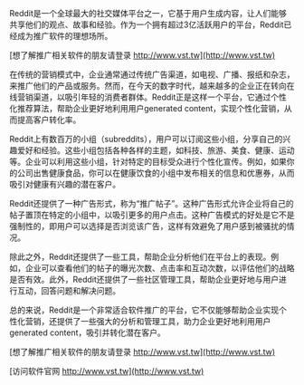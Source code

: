 Reddit是一个全球最大的社交媒体平台之一，它基于用户生成内容，让人们能够共享他们的观点、故事和经验。作为一个拥有超过3亿活跃用户的平台，Reddit已经成为推广软件的理想场所。

[想了解推广相关软件的朋友请登录 http://www.vst.tw](http://www.vst.tw)

在传统的营销模式中，企业通常通过传统广告渠道，如电视、广播、报纸和杂志，来推广他们的产品或服务。然而，在今天的数字时代，越来越多的企业正在转向在线营销渠道，以吸引年轻的消费者群体。Reddit正是这样一个平台，它通过个性化推荐算法，帮助企业更好地利用用户generated content，实现个性化营销，从而提高客户转化率。

Reddit上有数百万的小组（subreddits），用户可以订阅这些小组，分享自己的兴趣爱好和经验。这些小组包括各种各样的主题，如科技、旅游、美食、健康、运动等。企业可以利用这些小组，针对特定的目标受众进行个性化宣传。例如，如果你的公司出售健康食品，你可以在健康饮食的小组中发布相关的信息和优惠券，从而吸引对健康有兴趣的潜在客户。

Reddit还提供了一种广告形式，称为“推广帖子”。这种广告形式允许企业将自己的帖子置顶在特定的小组中，以吸引更多的用户点击。这种广告模式的好处是它不是强制性的，即用户可以选择是否浏览该广告，这样有效避免了用户感到被骚扰的情况。

除此之外，Reddit还提供了一些工具，帮助企业分析他们在平台上的表现。例如，企业可以查看他们的帖子的曝光次数、点击率和互动次数，以评估他们的战略是否有效。此外，Reddit还提供了一些社区管理工具，帮助企业更好地与用户进行互动，回答问题和解决问题。

总的来说，Reddit是一个非常适合软件推广的平台，它不仅能够帮助企业实现个性化营销，还提供了一些强大的分析和管理工具，助力企业更好地利用用户generated content，吸引并转化潜在客户。

[想了解推广相关软件的朋友请登录 http://www.vst.tw](http://www.vst.tw)


[访问软件官网 http://www.vst.tw](http://www.vst.tw)
